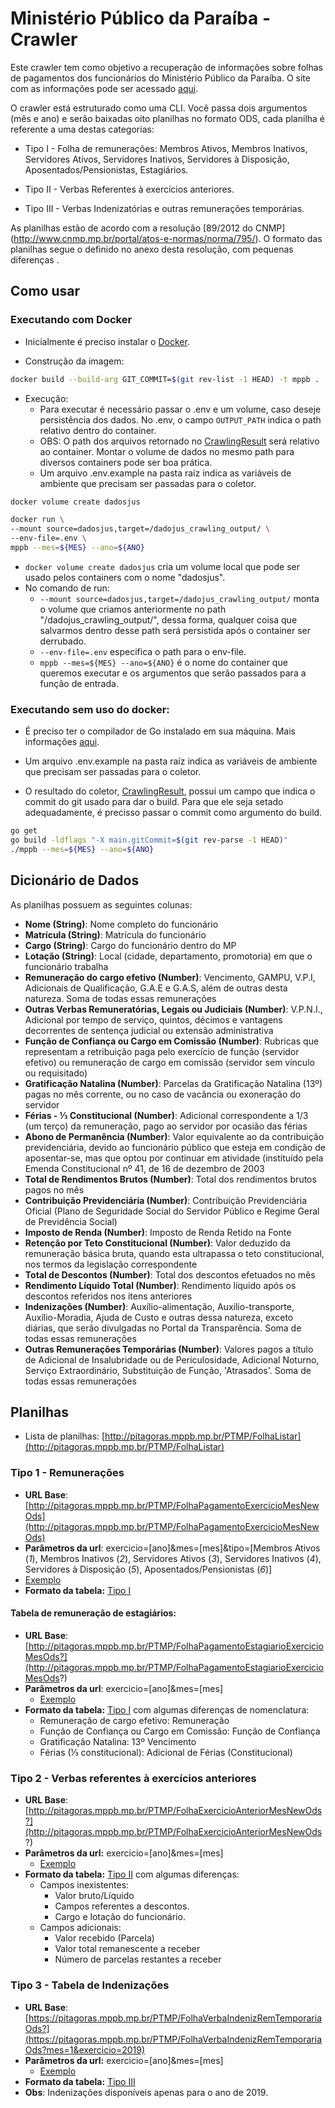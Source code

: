 # Ministério Público da Paraíba - Crawler

Este crawler tem como objetivo a recuperação de informações sobre folhas de pagamentos dos funcionários do Ministério Público da Paraíba. O site com as informações pode ser acessado [aqui](http://pitagoras.mppb.mp.br/PTMP/FolhaListar).

O crawler está estruturado como uma CLI. Você passa dois argumentos (mês e ano) e serão baixadas oito planilhas no formato ODS, cada planilha é referente a uma destas categorias: 

- Tipo I - Folha de remunerações: Membros Ativos, Membros Inativos, Servidores Ativos, Servidores Inativos, Servidores à Disposição,  Aposentados/Pensionistas, Estagiários. 

- Tipo II - Verbas Referentes à exercícios anteriores.

- Tipo III - Verbas Indenizatórias e outras remunerações temporárias.

As planilhas estão de acordo com a resolução [89/2012 do CNMP] (http://www.cnmp.mp.br/portal/atos-e-normas/norma/795/). O formato das planilhas segue o definido no anexo desta resolução, com pequenas diferenças .

## Como usar

### Executando com Docker

- Inicialmente é preciso instalar o [Docker](https://docs.docker.com/install/). 

- Construção da imagem:

```sh
docker build --build-arg GIT_COMMIT=$(git rev-list -1 HEAD) -t mppb .
```

- Execução:
	- Para executar é necessário passar o .env e um volume, caso deseje persistência dos dados. No .env, o campo ```OUTPUT_PATH``` indica o path relativo dentro do container. 
	- OBS: O path dos arquivos retornado no [CrawlingResult](https://github.com/dadosjusbr/storage/blob/master/agency.go) será relativo ao container. Montar o volume de dados no mesmo path para diversos containers pode ser boa prática.
	- Um arquivo .env.example na pasta raíz indica as variáveis de ambiente que precisam ser passadas para o coletor.


```sh
docker volume create dadosjus

docker run \
--mount source=dadosjus,target=/dadojus_crawling_output/ \
--env-file=.env \
mppb --mes=${MES} --ano=${ANO}
```

- ```docker volume create dadosjus``` cria um volume local que pode ser usado pelos containers com o nome "dadosjus".
- No comando de run:
	- ```--mount source=dadosjus,target=/dadojus_crawling_output/``` monta o volume que criamos anteriormente no path "/dadojus_crawling_output/", dessa forma, qualquer coisa que salvarmos dentro desse path será persistida após  o container ser derrubado.
	- ```--env-file=.env``` especifica o path para o env-file.
	- ```mppb --mes=${MES} --ano=${ANO}``` é o nome do container que queremos executar e os argumentos que serão passados para a função de entrada.

  
### Executando sem uso do docker:

- É preciso ter o compilador de Go instalado em sua máquina. Mais informações [aqui](https://golang.org/dl/).

- Um arquivo .env.example na pasta raíz indica as variáveis de ambiente que precisam ser passadas para o coletor.
- O resultado do coletor, [CrawlingResult](https://github.com/dadosjusbr/storage/blob/master/agency.go), possui um campo que indica o commit do git usado para dar o build. Para que ele seja setado adequadamente, é precisso passar o commit como argumento do build.
 

```sh
go get
go build -ldflags "-X main.gitCommit=$(git rev-parse -1 HEAD)"
./mppb --mes=${MES} --ano=${ANO}
```

## Dicionário de Dados

As planilhas possuem as seguintes colunas:

- **Nome (String)**: Nome completo do funcionário
- **Matrícula (String)**: Matrícula do funcionário  
- **Cargo (String)**: Cargo do funcionário dentro do MP
- **Lotação (String)**: Local (cidade, departamento, promotoria) em que o funcionário trabalha
- **Remuneração do cargo efetivo (Number)**: Vencimento, GAMPU, V.P.I, Adicionais de Qualificação, G.A.E e G.A.S, além de outras desta natureza. Soma de todas essas remunerações
- **Outras Verbas Remuneratórias, Legais ou Judiciais (Number)**: V.P.N.I., Adicional por tempo de serviço, quintos, décimos e vantagens decorrentes de sentença judicial ou extensão administrativa
- **Função de Confiança ou Cargo em Comissão (Number)**: Rubricas que representam a retribuição paga pelo exercício de função (servidor efetivo) ou remuneração de cargo em comissão (servidor sem vínculo ou requisitado)
- **Gratificação Natalina (Number)**: Parcelas da Gratificação Natalina (13º) pagas no mês corrente, ou no caso de vacância ou exoneração do servidor
- **Férias - ⅓ Constitucional (Number)**: Adicional correspondente a 1/3 (um terço) da remuneração, pago ao servidor por ocasião das férias
- **Abono de Permanência (Number)**:  Valor equivalente ao da contribuição previdenciária, devido ao funcionário público que esteja em condição de aposentar-se, mas que optou por continuar em atividade (instituído pela Emenda Constitucional nº 41, de 16 de dezembro de 2003
- **Total de Rendimentos Brutos (Number)**: Total dos rendimentos brutos pagos no mês
- **Contribuição Previdenciária (Number)**: Contribuição Previdenciária Oficial (Plano de Seguridade Social do Servidor Público e Regime Geral de Previdência Social)
- **Imposto de Renda (Number)**: Imposto de Renda Retido na Fonte
- **Retenção por Teto Constitucional (Number)**: Valor deduzido da remuneração básica bruta, quando esta ultrapassa o teto constitucional, nos termos da legislação correspondente
- **Total de Descontos (Number)**:  Total dos descontos efetuados no mês
- **Rendimento Líquido Total (Number)**: Rendimento líquido após os descontos referidos nos itens anteriores
- **Indenizações (Number)**: Auxílio-alimentação, Auxílio-transporte, Auxílio-Moradia, Ajuda de Custo e outras dessa natureza, exceto diárias, que serão divulgadas no Portal da Transparência. Soma de todas essas remunerações
- **Outras Remunerações Temporárias (Number)**: Valores pagos a título de Adicional de Insalubridade ou de Periculosidade, Adicional Noturno, Serviço Extraordinário, Substituição de Função, 'Atrasados'. Soma de todas essas remunerações

## Planilhas

- Lista de planilhas: [http://pitagoras.mppb.mp.br/PTMP/FolhaListar](http://pitagoras.mppb.mp.br/PTMP/FolhaListar)
  
### Tipo 1 - Remunerações ###

- **URL Base**: [http://pitagoras.mppb.mp.br/PTMP/FolhaPagamentoExercicioMesNewOds](http://pitagoras.mppb.mp.br/PTMP/FolhaPagamentoExercicioMesNewOds)
- **Parâmetros da url**: exercicio=[ano]&mes=[mes]&tipo=[Membros Ativos (*1*), Membros Inativos (*2*), Servidores Ativos (*3*), Servidores Inativos (*4*), Servidores à Disposição (*5*), Aposentados/Pensionistas (*6*)]
 - [Exemplo](http://pitagoras.mppb.mp.br/PTMP/FolhaPagamentoExercicioMesNewOds?mes=1&exercicio=2019&tipo=1)
- **Formato da tabela:** [Tipo I](http://www.cnmp.mp.br/portal/images/Resolucoes/Anexo-200---RES-89.pdf)

#### Tabela de remuneração de estagiários:  
- **URL Base**: [http://pitagoras.mppb.mp.br/PTMP/FolhaPagamentoEstagiarioExercicioMesOds?](http://pitagoras.mppb.mp.br/PTMP/FolhaPagamentoEstagiarioExercicioMesOds?)
- **Parâmetros da url**: exercicio=[ano]&mes=[mes]
	- [Exemplo](http://pitagoras.mppb.mp.br/PTMP/FolhaPagamentoEstagiarioExercicioMesOds?mes=1&exercicio=2019)
- **Formato da tabela:**  [Tipo I](http://www.cnmp.mp.br/portal/images/Resolucoes/Anexo-200---RES-89.pdf) com algumas diferenças de nomenclatura:
	- Remuneração de cargo efetivo: Remuneração
	- Função de Confiança ou Cargo em Comissão: Função de Confiança
	- Gratificação Natalina: 13º Vencimento 
	- Férias (⅓ constitucional): Adicional de Férias (Constitucional)

### Tipo 2 - Verbas referentes à exercícios anteriores ### 
- **URL Base**:[http://pitagoras.mppb.mp.br/PTMP/FolhaExercicioAnteriorMesNewOds?](http://pitagoras.mppb.mp.br/PTMP/FolhaExercicioAnteriorMesNewOds?)
- **Parâmetros da url:** exercicio=[ano]&mes=[mes]
	- [Exemplo](http://pitagoras.mppb.mp.br/PTMP/FolhaExercicioAnteriorMesNewOds?mes=1&exercicio=2019)
- **Formato da tabela:** [Tipo II](http://www.cnmp.mp.br/portal/images/Resolucoes/Anexo-200---RES-89.pdf) com algumas diferenças:
	- Campos inexistentes:
		- Valor bruto/Líquido
		- Campos referentes a descontos.
		- Cargo e lotação do funcionário.
	- Campos adicionais:
		- Valor recebido (Parcela)
		- Valor total remanescente a receber
		- Número de parcelas restantes a receber

### Tipo 3 - Tabela de Indenizações ### 
- **URL Base**:[https://pitagoras.mppb.mp.br/PTMP/FolhaVerbaIndenizRemTemporariaOds?](https://pitagoras.mppb.mp.br/PTMP/FolhaVerbaIndenizRemTemporariaOds?mes=1&exercicio=2019)
- **Parâmetros da url:** exercicio=[ano]&mes=[mes]
	- [Exemplo](https://pitagoras.mppb.mp.br/PTMP/FolhaVerbaIndenizRemTemporariaOds?mes=1&exercicio=2019)
- **Formato da tabela:** [Tipo III](http://www.cnmp.mp.br/portal/images/Resolucoes/Anexo-200---RES-89.pdf)
- **Obs**: Indenizações disponíveis apenas para o ano de 2019.